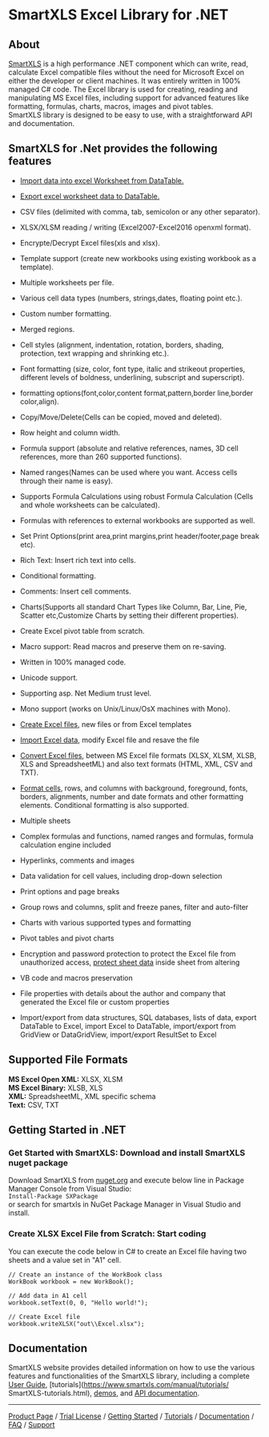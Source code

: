#  SmartXLS Excel Library for .NET

## About
[ SmartXLS](https://www.smartxls.com) is a high performance .NET component which can write, read, calculate Excel compatible files without the need for Microsoft Excel on either the developer or client machines. 
It was entirely written in 100% managed C# code.
The Excel library is used for creating, reading and manipulating MS Excel files, including support for advanced features like formatting, formulas, charts, macros, images and pivot tables.  
SmartXLS library  is designed to be easy to use, with a straightforward API and documentation. 

##  SmartXLS for .Net provides the following features

* [Import data into excel Worksheet from DataTable.](https://smartxls.com/csharp/data.htm#vdata-import-datagrid)
* [Export excel worksheet data to DataTable.](https://smartxls.com/csharp/data.htm#vdata-export-datagrid)
* CSV files (delimited with comma, tab, semicolon or any other separator).
* XLSX/XLSM reading / writing (Excel2007-Excel2016 openxml format).
* Encrypte/Decrypt Excel files(xls and xlsx).
* Template support (create new workbooks using existing workbook as a template).
* Multiple worksheets per file.
* Various cell data types (numbers, strings,dates, floating point etc.).
* Custom number formatting.
* Merged regions.
* Cell styles (alignment, indentation, rotation, borders, shading, protection, text wrapping and shrinking etc.).
* Font formatting (size, color, font type, italic and strikeout properties, different levels of boldness, underlining, subscript and superscript).
* formatting options(font,color,content format,pattern,border line,border color,align).
* Copy/Move/Delete(Cells can be copied, moved and deleted).
* Row height and column width.
* Formula support (absolute and relative references, names, 3D cell references, more than 260 supported functions).
* Named ranges(Names can be used where you want. Access cells through their name is easy).
* Supports Formula Calculations using robust Formula Calculation (Cells and whole worksheets can be calculated).
* Formulas with references to external workbooks are supported as well.
* Set Print Options(print area,print margins,print header/footer,page break etc).
* Rich Text: Insert rich text into cells.
* Conditional formatting.
* Comments: Insert cell comments.
* Charts(Supports all standard Chart Types like Column, Bar, Line, Pie, Scatter etc,Customize Charts by setting their different properties).
* Create Excel pivot table from scratch.
* Macro support: Read macros and preserve them on re-saving.
* Written in 100% managed code.
* Unicode support.
* Supporting asp. Net Medium trust level.
* Mono support (works on Unix/Linux/OsX machines with Mono).

* [Create Excel files](https://www.smartxls.com/manual/basics/create-excel-file.html), new files or from Excel templates
* [Import Excel data](https://www.smartxls.com/manual/basics/import-from-xlsx-file-format.html), modify Excel file and resave the file
* [Convert Excel files](https://www.smartxls.com/manual/basics/convert-html-to-excel.html), between MS Excel file formats (XLSX, XLSM, XLSB, XLS and SpreadsheetML) and also text formats (HTML, XML, CSV and TXT).
* [Format cells](https://www.smartxls.com/manual/basics/format-excel-cells.html), rows, and columns with background, foreground, fonts, borders, alignments, number and date formats and other formatting elements. Conditional formatting is also supported.
* Multiple sheets 
* Complex formulas and functions, named ranges and formulas, formula calculation engine included
* Hyperlinks, comments and images
* Data validation for cell values, including drop-down selection
* Print options and page breaks
* Group rows and columns, split and freeze panes, filter and auto-filter
* Charts with various supported types and formatting
* Pivot tables and pivot charts
* Encryption and password protection to protect the Excel file from unauthorized access, [protect sheet data](https://www.smartxls.com/manual/basics/excel-protect-sheet.html) inside sheet from altering
* VB code and macros preservation
* File properties with details about the author and company that generated the Excel file or custom properties
* Import/export from data structures, SQL databases, lists of data, export DataTable to Excel, import Excel to DataTable, import/export from GridView or DataGridView, import/export ResultSet to Excel

## Supported File Formats
**MS Excel Open XML:** XLSX, XLSM  
**MS Excel Binary:** XLSB, XLS  
**XML:** SpreadsheetML, XML specific schema  
**Text:** CSV, TXT  

## Getting Started in .NET

### **Get Started with SmartXLS**: Download and install SmartXLS nuget package  

Download  SmartXLS from [nuget.org](https://www.nuget.org/packages/SXPackage) and execute below line in Package Manager Console from Visual Studio:  
```Install-Package SXPackage```  
or search for  smartxls in NuGet Package Manager in Visual Studio and install.


### **Create XLSX Excel File from Scratch**: Start coding

You can execute the code below in C# to create an Excel file having two sheets and a value set in "A1" cell.

```
// Create an instance of the WorkBook class
WorkBook workbook = new WorkBook();

// Add data in A1 cell
workbook.setText(0, 0, "Hello world!");

// Create Excel file
workbook.writeXLSX("out\\Excel.xlsx");
```

## Documentation
 SmartXLS website provides detailed information on how to use the various features and functionalities of the  SmartXLS library, including a complete [User Guide](https://www.smartxls.com/manual), [tutorials](https://www.smartxls.com/manual/tutorials/ SmartXLS-tutorials.html), [demos](https://www.smartxls.com/net-excel-library#demo), and [API documentation](https://www.smartxls.com/manual/API_Documentation/index.html).

---
[Product Page](https://www.smartxls.com) / [Trial License](https://www.smartxls.com/trials) / [Getting Started](https://www.smartxls.com/manual/getting-started/welcome.html) / [Tutorials](https://www.smartxls.com/tutorials) / [Documentation](https://www.smartxls.com/manual) / [FAQ](https://www.smartxls.com/faq) / [Support](https://www.smartxls.com/ask-a-question)
